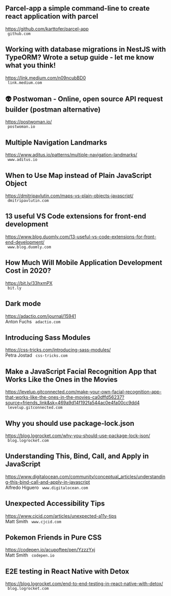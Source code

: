 ## Parcel-app a simple command-line to create react application with parcel  
https://github.com/karttofer/parcel-app  
 ` github.com`
  

## Working with database migrations in NestJS with TypeORM? Wrote a setup guide - let me know what you think!  
https://link.medium.com/n09ncubBD0  
 ` link.medium.com`
  

## 👽 Postwoman - Online, open source API request builder (postman alternative)  
https://postwoman.io/  
 ` postwoman.io`
  

## Multiple Navigation Landmarks  
https://www.aditus.io/patterns/multiple-navigation-landmarks/  
 ` www.aditus.io`
  

## When to Use Map instead of Plain JavaScript Object  
https://dmitripavlutin.com/maps-vs-plain-objects-javascript/  
 ` dmitripavlutin.com`
  

## 13 useful VS Code extensions for front-end development  
https://www.blog.duomly.com/13-useful-vs-code-extensions-for-front-end-development/  
 ` www.blog.duomly.com`
  

## How Much Will Mobile Application Development Cost in 2020?  
https://bit.ly/33hxmPX  
 ` bit.ly`
  

## Dark mode  
https://adactio.com/journal/15941  
Anton Fuchs ` adactio.com`
  

## Introducing Sass Modules  
https://css-tricks.com/introducing-sass-modules/  
Petra Jostad ` css-tricks.com`
  

## Make a JavaScript Facial Recognition App that Works Like the Ones in the Movies  
https://levelup.gitconnected.com/make-your-own-facial-recognition-app-that-works-like-the-ones-in-the-movies-ca0dffd56237?source=friends_link&sk=469a9d14f192fa544ac0e4fa00cc9dd4  
 ` levelup.gitconnected.com`
  

## Why you should use package-lock.json  
https://blog.logrocket.com/why-you-should-use-package-lock-json/  
 ` blog.logrocket.com`
  

## Understanding This, Bind, Call, and Apply in JavaScript  
https://www.digitalocean.com/community/conceptual_articles/understanding-this-bind-call-and-apply-in-javascript  
Alfredo Higuero ` www.digitalocean.com`
  

## Unexpected Accessibility Tips  
https://www.cjcid.com/articles/unexpected-a11y-tips  
Matt Smith ` www.cjcid.com`
  

## Pokemon Friends in Pure CSS  
https://codepen.io/acupoftee/pen/YzzzYxj  
Matt Smith ` codepen.io`
  

## E2E testing in React Native with Detox  
https://blog.logrocket.com/end-to-end-testing-in-react-native-with-detox/  
 ` blog.logrocket.com`
  

